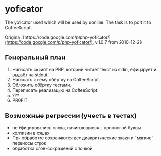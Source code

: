 yoficator
=========

The yoficator used which will be used by uonline. The task is to port it to CoffeeScript.

Original: [https://code.google.com/p/php-yoficator/](https://code.google.com/p/php-yoficator/), v.1.0.7 from 2010-12-28


## Генеральный план

1. Написать скрипт на PHP, который читает текст из stdin, ёфицирует и выдаёт на stdout.
2. Написать к нему обёртку на CoffeeScript.
3. Обложить обёртку тестами.
4. Переписать реализацию на CoffeeScript.
5. ???
6. PROFIT


## Возможные регрессии (учесть в тестах)

* не ёфицировались слова, начинающиеся с прописной буквы
* коллизии в хэшах
* При обработке сохраняются все диакритические знаки и "мягкие" переносы строк
* обработка слов-сокращений с точкой

